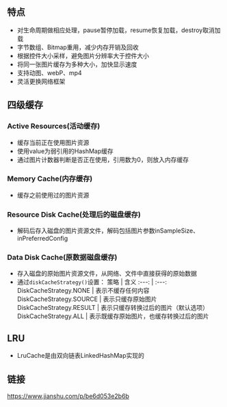 ## 特点
* 对生命周期做相应处理，pause暂停加载，resume恢复加载，destroy取消加载
* 字节数组、Bitmap重用，减少内存开销及回收
* 根据控件大小采样，避免图片分辨率大于控件大小
* 将同一张图片缓存为多种大小，加快显示速度
* 支持动图、webP、mp4
* 灵活更换网络框架

## 四级缓存
### Active Resources(活动缓存)
* 缓存当前正在使用图片资源
* 使用value为弱引用的HashMap缓存
* 通过图片计数器判断是否正在使用，引用数为0，则放入内存缓存

### Memory Cache(内存缓存)
* 缓存之前使用过的图片资源

### Resource Disk Cache(处理后的磁盘缓存)
* 解码后存入磁盘的图片资源文件，解码包括图片参数inSampleSize、inPreferredConfig

### Data Disk Cache(原数据磁盘缓存)
* 存入磁盘的原始图片资源文件，从网络、文件中直接获得的原始数据
* 通过`diskCacheStrategy()`设置：
策略 | 含义
:---: | :---:
DiskCacheStrategy.NONE | 表示不缓存任何内容
DiskCacheStrategy.SOURCE | 表示只缓存原始图片
DiskCacheStrategy.RESULT | 表示只缓存转换过后的图片（默认选项）
DiskCacheStrategy.ALL  | 表示既缓存原始图片，也缓存转换过后的图片

## LRU
* LruCache是由双向链表LinkedHashMap实现的

## 链接
https://www.jianshu.com/p/be6d053e2b6b